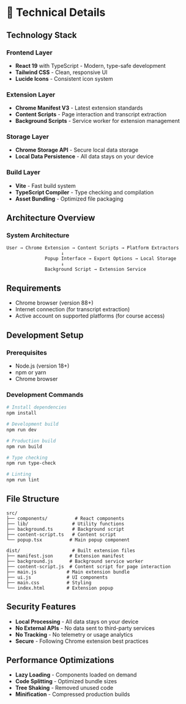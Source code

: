 # 🔧 Technical Details

## Technology Stack

### **Frontend Layer**
- **React 19** with TypeScript - Modern, type-safe development
- **Tailwind CSS** - Clean, responsive UI
- **Lucide Icons** - Consistent icon system

### **Extension Layer**
- **Chrome Manifest V3** - Latest extension standards
- **Content Scripts** - Page interaction and transcript extraction
- **Background Scripts** - Service worker for extension management

### **Storage Layer**
- **Chrome Storage API** - Secure local data storage
- **Local Data Persistence** - All data stays on your device

### **Build Layer**
- **Vite** - Fast build system
- **TypeScript Compiler** - Type checking and compilation
- **Asset Bundling** - Optimized file packaging

## Architecture Overview

### **System Architecture**
```
User → Chrome Extension → Content Scripts → Platform Extractors
                    ↓
              Popup Interface → Export Options → Local Storage
                    ↓
              Background Script → Extension Service
```

## Requirements
- Chrome browser (version 88+)
- Internet connection (for transcript extraction)
- Active account on supported platforms (for course access)

## Development Setup

### **Prerequisites**
- Node.js (version 18+)
- npm or yarn
- Chrome browser

### **Development Commands**
```bash
# Install dependencies
npm install

# Development build
npm run dev

# Production build
npm run build

# Type checking
npm run type-check

# Linting
npm run lint
```

## File Structure
```
src/
├── components/          # React components
├── lib/                # Utility functions
├── background.ts       # Background script
├── content-script.ts   # Content script
└── popup.tsx          # Main popup component

dist/                   # Built extension files
├── manifest.json      # Extension manifest
├── background.js      # Background service worker
├── content-script.js  # Content script for page interaction
├── main.js           # Main extension bundle
├── ui.js             # UI components
├── main.css          # Styling
└── index.html        # Extension popup
```

## Security Features
- **Local Processing** - All data stays on your device
- **No External APIs** - No data sent to third-party services
- **No Tracking** - No telemetry or usage analytics
- **Secure** - Following Chrome extension best practices

## Performance Optimizations
- **Lazy Loading** - Components loaded on demand
- **Code Splitting** - Optimized bundle sizes
- **Tree Shaking** - Removed unused code
- **Minification** - Compressed production builds
